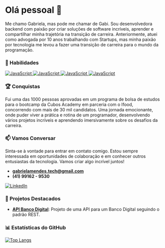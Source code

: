 # Olá pessoal 👋

Me chamo Gabriela, mas pode me chamar de Gabi. Sou desenvolvedora backend com paixão por criar soluções de software incríveis, aprender e compartilhar minha trajetória na transição de carreira. 
Anteriormente, atuei como advogada por 10 anos trabalhando com Startups, mas minha paixão por tecnologia me levou a fazer uma transição de carreira para o mundo da programação.

### 🚀 Habilidades

<a href="" target="_blank">
  <img src="https://img.shields.io/badge/JavaScript-323330?style=for-the-badge&logo=javascript&logoColor=F7DF1E" alt="JavaScript">
</a>
<a href="" target="_blank">
  <img src="https://img.shields.io/badge/Node%20js-339933?style=for-the-badge&logo=nodedotjs&logoColor=white" alt="JavaScript">
</a>
<a href="" target="_blank">
  <img src="https://img.shields.io/badge/Python-FFD43B?style=for-the-badge&logo=python&logoColor=blue" alt="JavaScript">
</a>
<a href="" target="_blank">
  <img src="https://img.shields.io/badge/json-5E5C5C?style=for-the-badge&logo=json&logoColor=white" alt="JavaScript">
</a>

### 🏆 Conquistas
Fui uma das 1000 pessoas aprovadas em um programa de bolsa de estudos para o bootcamp da Cubos Academy em parceria com o Ifood, concorrendo com mais de 30 mil candidatos. 
Uma jornada emocionante, onde puder viver a prática e rotina de um programador, desenvolvendo vários projetos incríveis e aprendendo imersivamente sobre os desafios da carreira.

### 📫 Vamos Conversar
Sinta-se à vontade para entrar em contato comigo. Estou sempre interessada em oportunidades de colaboração e em conhecer outros entusiastas da tecnologia. 
Vamos criar algo incrível juntos!

-   **gabrielamendes.tech@gmail.com**
-    **(41) 99162 - 9530** 

<a href="https://www.linkedin.com/in/gabrielamendesdealmeida" target="_blank">
  <img src="https://img.shields.io/badge/LinkedIn-0077B5?style=for-the-badge&logo=linkedin&logoColor=white" alt="LinkedIn">
</a>



    

### 🚀 Projetos Destacados

- [**API Banco Digital**](https://github.com/GabrielaMendex/api-rest-conta-digital): Projeto de uma API para um Banco Digital seguindo o padrão REST.

### 📊 Estatísticas do GitHub

[![Top Langs](https://github-readme-stats.vercel.app/api/top-langs/?username=GabrielaMendex&layout=donut)](https://github.com/GabrielaMendex/github-readme-stats)

